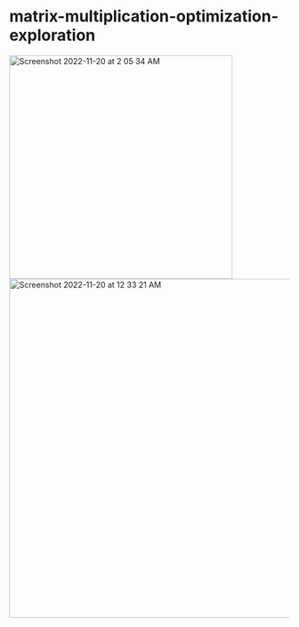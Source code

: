 # matrix-multiplication-optimization-exploration

<img width="401" alt="Screenshot 2022-11-20 at 2 05 34 AM" src="https://user-images.githubusercontent.com/61725820/202891994-6431bb0c-e9e9-4ad3-800e-150f4e08401f.png">
<img width="608" alt="Screenshot 2022-11-20 at 12 33 21 AM" src="https://user-images.githubusercontent.com/61725820/202891997-7df91e16-7a54-4505-b9c7-497640599ba4.png">

